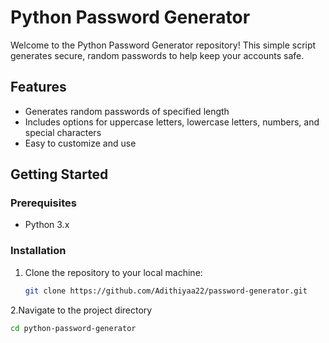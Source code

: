 # Python Password Generator

Welcome to the Python Password Generator repository! This simple script generates secure, random passwords to help keep your accounts safe.

## Features

- Generates random passwords of specified length
- Includes options for uppercase letters, lowercase letters, numbers, and special characters
- Easy to customize and use

## Getting Started

### Prerequisites

- Python 3.x

### Installation

1. Clone the repository to your local machine:
   ```bash
   git clone https://github.com/Adithiyaa22/password-generator.git

2.Navigate to the project directory
   ```bash
   cd python-password-generator

